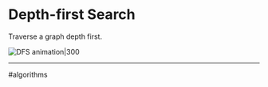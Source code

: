 # Depth-first Search
Traverse a graph depth first.

![DFS animation|300](https://upload.wikimedia.org/wikipedia/commons/thumb/7/7f/Depth-First-Search.gif/440px-Depth-First-Search.gif)


---
#algorithms